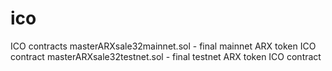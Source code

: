 # ico
ICO contracts
masterARXsale32mainnet.sol - final mainnet ARX token ICO contract
masterARXsale32testnet.sol - final testnet ARX token ICO contract
